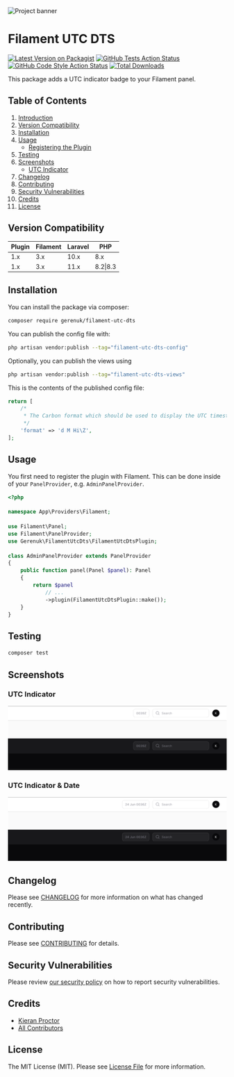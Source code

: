 <img src="https://banners.beyondco.de/Filament%20UTC%20DTS.png?theme=light&packageManager=composer+require&packageName=gerenuk%2Ffilament-utc-dts&pattern=brickWall&style=style_1&description=See+UTC+time+in+your+Filament+panel&md=1&showWatermark=0&fontSize=100px&images=clock" alt="Project banner">

# Filament UTC DTS

[![Latest Version on Packagist](https://img.shields.io/packagist/v/gerenuk/filament-utc-dts.svg?style=flat-square)](https://packagist.org/packages/gerenuk/filament-utc-dts)
[![GitHub Tests Action Status](https://img.shields.io/github/actions/workflow/status/gerenuk-ltd/filament-utc-dts/run-tests.yml?branch=main&label=tests&style=flat-square)](https://github.com/gerenuk-ltd/filament-utc-dts/actions?query=workflow%3Arun-tests+branch%3Amain)
[![GitHub Code Style Action Status](https://img.shields.io/github/actions/workflow/status/gerenuk-ltd/filament-utc-dts/fix-php-code-styling.yml?branch=main&label=code%20style&style=flat-square)](https://github.com/gerenuk-ltd/filament-utc-dts/actions?query=workflow%3A"Fix+PHP+code+styling"+branch%3Amain)
[![Total Downloads](https://img.shields.io/packagist/dt/gerenuk/filament-utc-dts.svg?style=flat-square)](https://packagist.org/packages/gerenuk/filament-utc-dts)

This package adds a UTC indicator badge to your Filament panel.

## Table of Contents
1. [Introduction](#filament-utc-dts)
2. [Version Compatibility](#version-compatibility)
3. [Installation](#installation)
4. [Usage](#usage)
    - [Registering the Plugin](#usage)
5. [Testing](#testing)
6. [Screenshots](#screenshots)
    - [UTC Indicator](#utc-indicator)
7. [Changelog](#changelog)
8. [Contributing](#contributing)
9. [Security Vulnerabilities](#security-vulnerabilities)
10. [Credits](#credits)
11. [License](#license)

## Version Compatibility

| Plugin | Filament | Laravel | PHP      |
|--------|----------|---------|----------|
| 1.x    | 3.x      | 10.x    | 8.x      |
| 1.x    | 3.x      | 11.x    | 8.2\|8.3 |

## Installation

You can install the package via composer:

```bash
composer require gerenuk/filament-utc-dts
```

You can publish the config file with:

```bash
php artisan vendor:publish --tag="filament-utc-dts-config"
```

Optionally, you can publish the views using

```bash
php artisan vendor:publish --tag="filament-utc-dts-views"
```

This is the contents of the published config file:

```php
return [
    /*
     * The Carbon format which should be used to display the UTC timestamp.
     */
    'format' => 'd M Hi\Z',
];
```

## Usage

You first need to register the plugin with Filament. This can be done inside of your `PanelProvider`, e.g. `AdminPanelProvider`.

```php
<?php

namespace App\Providers\Filament;

use Filament\Panel;
use Filament\PanelProvider;
use Gerenuk\FilamentUtcDts\FilamentUtcDtsPlugin;

class AdminPanelProvider extends PanelProvider
{
    public function panel(Panel $panel): Panel
    {
        return $panel
            // ...
            ->plugin(FilamentUtcDtsPlugin::make());
    }
}
```

## Testing

```bash
composer test
```

## Screenshots

### UTC Indicator

![UTC Indicator](https://raw.githubusercontent.com/Gerenuk-LTD/filament-utc-dts/main/.github/resources/utc-indicator-light.png)
![UTC Indicator](https://raw.githubusercontent.com/Gerenuk-LTD/filament-utc-dts/main/.github/resources/utc-indicator-dark.png)

### UTC Indicator & Date

![UTC Indicator & Date](https://raw.githubusercontent.com/Gerenuk-LTD/filament-utc-dts/main//.github/resources/utc-indicator-date-light.png)
![UTC Indicator & Date](https://raw.githubusercontent.com/Gerenuk-LTD/filament-utc-dts/main//.github/resources/utc-indicator-date-dark.png)

## Changelog

Please see [CHANGELOG](CHANGELOG.md) for more information on what has changed recently.

## Contributing

Please see [CONTRIBUTING](.github/CONTRIBUTING.md) for details.

## Security Vulnerabilities

Please review [our security policy](../../security/policy) on how to report security vulnerabilities.

## Credits

- [Kieran Proctor](https://github.com/KieranLProctor)
- [All Contributors](../../contributors)

## License

The MIT License (MIT). Please see [License File](LICENSE.md) for more information.
